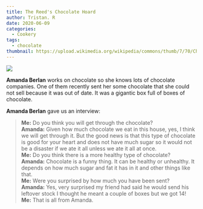 ```yaml
---
title: The Reed's Chocolate Hoard
author: Tristan. R
date: 2020-06-09
categories:
  - Cookery
tags:
  - chocolate
thumbnail: https://upload.wikimedia.org/wikipedia/commons/thumb/7/70/Chocolate_%28blue_background%29.jpg/400px-Chocolate_%28blue_background%29.jpg
---
```


![](https://upload.wikimedia.org/wikipedia/commons/thumb/7/70/Chocolate_%28blue_background%29.jpg/400px-Chocolate_%28blue_background%29.jpg)

**Amanda Berlan** works on chocolate so she knows lots of chocolate companies. One of them recently sent her some chocolate that she could not sell because it  was out of date. It was a gigantic box full of boxes of chocolate.

**Amanda Berlan** gave us an interview:

> **Me:** Do you think you will get through the chocolate?    
> **Amanda:** Given how much chocolate we eat in this house, yes, I think we will get through it. But the good news is that this type of chocolate is good for your heart and does not have much sugar so it would not be a disaster if we ate it all unless we ate it all at once.    
> **Me:** Do you think there is a more healthy type of chocolate?    
> **Amanda:** Chocolate is a funny thing. It can be healthy or unhealthy. It depends on how much sugar and fat it has in it and other things like that.    
> **Me:** Were you surprised by how much you have been sent?    
> **Amanda:** Yes, very surprised my friend had said he would send his leftover stock I thought he meant a couple of boxes but we got 14!    
> **Me:** That is all from Amanda.

<br>
<br>